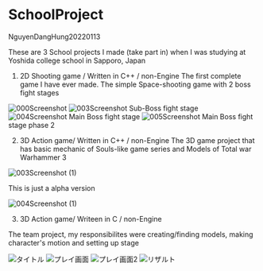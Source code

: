 # SchoolProject
NguyenDangHung20220113

These are 3 School projects I made (take part in) when I was studying at Yoshida college school in Sapporo, Japan

1. 2D Shooting game / Written in C++ / non-Engine
The first complete game I have ever made. The simple Space-shooting game with 2 boss fight stages

![000Screenshot](https://user-images.githubusercontent.com/73513692/217790151-8e51914b-6b92-4783-881a-55d94ec6432e.png)
![003Screenshot](https://user-images.githubusercontent.com/73513692/217790178-366494cb-a389-41c4-9dee-bdf890bd5129.png)
Sub-Boss fight stage
![004Screenshot](https://user-images.githubusercontent.com/73513692/217790191-1afc8e72-cc85-4d51-92ef-dbd39156c7b1.png)
Main Boss fight stage
![005Screenshot](https://user-images.githubusercontent.com/73513692/217790204-3615efb5-1d49-409e-a3de-422fcab1f7fd.png)
Main Boss fight stage phase 2

2. 3D Action game/ Written in C++ / non-Engine
The 3D game project that has basic mechanic of Souls-like game series and Models of Total war Warhammer 3

![003Screenshot (1)](https://user-images.githubusercontent.com/73513692/217791101-07a9bd41-f580-4737-87e8-b2fe50804178.png)

This is just a alpha version

![004Screenshot (1)](https://user-images.githubusercontent.com/73513692/217791125-f3b4de3a-a5e6-4894-a8a0-29eadf501fb4.png)

3. 3D Action game/ Writeen in C / non-Engine

The team project, my responsibilites were creating/finding models, making character's motion and setting up stage

![タイトル](https://user-images.githubusercontent.com/73513692/217793899-b3393a39-be46-4fad-b8c0-b377edd3f9ed.jpg)
![プレイ画面](https://user-images.githubusercontent.com/73513692/217793908-d33258e5-571f-4e25-9928-432824367554.jpg)
![プレイ画面2](https://user-images.githubusercontent.com/73513692/217793916-f421d00c-c77e-42de-919f-27ba1a815944.jpg)
![リザルト](https://user-images.githubusercontent.com/73513692/217793925-b6944ebd-2f32-4afe-b3f8-ea042cf02123.jpg)
